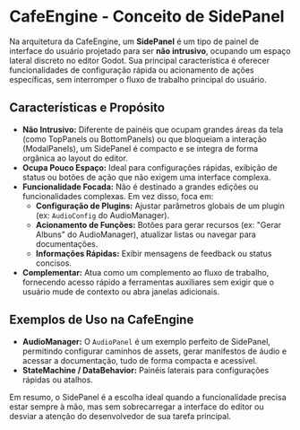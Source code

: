 # CafeEngine - Conceito de SidePanel

Na arquitetura da CafeEngine, um **SidePanel** é um tipo de painel de interface do usuário projetado para ser **não intrusivo**, ocupando um espaço lateral discreto no editor Godot. Sua principal característica é oferecer funcionalidades de configuração rápida ou acionamento de ações específicas, sem interromper o fluxo de trabalho principal do usuário.

## Características e Propósito

*   **Não Intrusivo:** Diferente de painéis que ocupam grandes áreas da tela (como TopPanels ou BottomPanels) ou que bloqueiam a interação (ModalPanels), um SidePanel é compacto e se integra de forma orgânica ao layout do editor.
*   **Ocupa Pouco Espaço:** Ideal para configurações rápidas, exibição de status ou botões de ação que não exigem uma interface complexa.
*   **Funcionalidade Focada:** Não é destinado a grandes edições ou funcionalidades complexas. Em vez disso, foca em:
    *   **Configuração de Plugins:** Ajustar parâmetros globais de um plugin (ex: `AudioConfig` do AudioManager).
    *   **Acionamento de Funções:** Botões para gerar recursos (ex: "Gerar Albuns" do AudioManager), atualizar listas ou navegar para documentações.
    *   **Informações Rápidas:** Exibir mensagens de feedback ou status concisos.
*   **Complementar:** Atua como um complemento ao fluxo de trabalho, fornecendo acesso rápido a ferramentas auxiliares sem exigir que o usuário mude de contexto ou abra janelas adicionais.

## Exemplos de Uso na CafeEngine

*   **AudioManager:** O `AudioPanel` é um exemplo perfeito de SidePanel, permitindo configurar caminhos de assets, gerar manifestos de áudio e acessar a documentação, tudo de forma compacta e acessível.
*   **StateMachine / DataBehavior:** Painéis laterais para configurações rápidas ou atalhos.

Em resumo, o SidePanel é a escolha ideal quando a funcionalidade precisa estar sempre à mão, mas sem sobrecarregar a interface do editor ou desviar a atenção do desenvolvedor de sua tarefa principal.